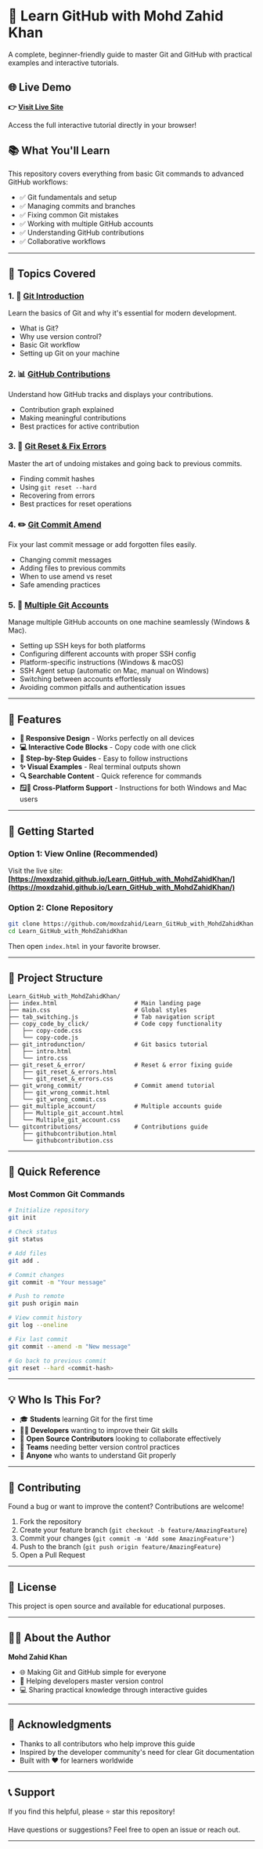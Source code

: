 # 🚀 Learn GitHub with Mohd Zahid Khan

A complete, beginner-friendly guide to master Git and GitHub with practical examples and interactive tutorials.

## 🌐 Live Demo

**👉 [Visit Live Site](https://moxdzahid.github.io/Learn_GitHub_with_MohdZahidKhan/)**

Access the full interactive tutorial directly in your browser!

## 📚 What You'll Learn

This repository covers everything from basic Git commands to advanced GitHub workflows:

- ✅ Git fundamentals and setup
- ✅ Managing commits and branches
- ✅ Fixing common Git mistakes
- ✅ Working with multiple GitHub accounts
- ✅ Understanding GitHub contributions
- ✅ Collaborative workflows

---

## 📖 Topics Covered

### 1. 🎯 [Git Introduction](./git_introdunction/)
Learn the basics of Git and why it's essential for modern development.
- What is Git?
- Why use version control?
- Basic Git workflow
- Setting up Git on your machine

### 2. 📊 [GitHub Contributions](./gitcontributions/)
Understand how GitHub tracks and displays your contributions.
- Contribution graph explained
- Making meaningful contributions
- Best practices for active contribution

### 3. 🔧 [Git Reset & Fix Errors](./git_reset_&_error/)
Master the art of undoing mistakes and going back to previous commits.
- Finding commit hashes
- Using `git reset --hard`
- Recovering from errors
- Best practices for reset operations

### 4. ✏️ [Git Commit Amend](./git_wrong_commit/)
Fix your last commit message or add forgotten files easily.
- Changing commit messages
- Adding files to previous commits
- When to use amend vs reset
- Safe amending practices

### 5. 👥 [Multiple Git Accounts](./git_multiple_account/)
Manage multiple GitHub accounts on one machine seamlessly (Windows & Mac).
- Setting up SSH keys for both platforms
- Configuring different accounts with proper SSH config
- Platform-specific instructions (Windows & macOS)
- SSH Agent setup (automatic on Mac, manual on Windows)
- Switching between accounts effortlessly
- Avoiding common pitfalls and authentication issues

---

## 🎨 Features

- **📱 Responsive Design** - Works perfectly on all devices
- **💻 Interactive Code Blocks** - Copy code with one click
- **🎯 Step-by-Step Guides** - Easy to follow instructions
- **✨ Visual Examples** - Real terminal outputs shown
- **🔍 Searchable Content** - Quick reference for commands
- **🪟🍎 Cross-Platform Support** - Instructions for both Windows and Mac users

---

## 🚀 Getting Started

### Option 1: View Online (Recommended)
Visit the live site: **[https://moxdzahid.github.io/Learn_GitHub_with_MohdZahidKhan/](https://moxdzahid.github.io/Learn_GitHub_with_MohdZahidKhan/)**

### Option 2: Clone Repository
```bash
git clone https://github.com/moxdzahid/Learn_GitHub_with_MohdZahidKhan.git
cd Learn_GitHub_with_MohdZahidKhan
```

Then open `index.html` in your favorite browser.

---

## 📂 Project Structure

```
Learn_GitHub_with_MohdZahidKhan/
├── index.html                      # Main landing page
├── main.css                        # Global styles
├── tab_switching.js                # Tab navigation script
├── copy_code_by_click/             # Code copy functionality
│   ├── copy-code.css
│   └── copy-code.js
├── git_introdunction/              # Git basics tutorial
│   ├── intro.html
│   └── intro.css
├── git_reset_&_error/              # Reset & error fixing guide
│   ├── git_reset_&_errors.html
│   └── git_reset_&_errors.css
├── git_wrong_commit/               # Commit amend tutorial
│   ├── git_wrong_commit.html
│   └── git_wrong_commit.css
├── git_multiple_account/           # Multiple accounts guide
│   ├── Multiple_git_account.html
│   └── Multiple_git_account.css
└── gitcontributions/               # Contributions guide
    ├── githubcontribution.html
    └── githubcontribution.css
```

---

## 🎯 Quick Reference

### Most Common Git Commands

```bash
# Initialize repository
git init

# Check status
git status

# Add files
git add .

# Commit changes
git commit -m "Your message"

# Push to remote
git push origin main

# View commit history
git log --oneline

# Fix last commit
git commit --amend -m "New message"

# Go back to previous commit
git reset --hard <commit-hash>
```

---

## 💡 Who Is This For?

- 🎓 **Students** learning Git for the first time
- 👨‍💻 **Developers** wanting to improve their Git skills
- 🤝 **Open Source Contributors** looking to collaborate effectively
- 👥 **Teams** needing better version control practices
- 🔧 **Anyone** who wants to understand Git properly

---

## 🤝 Contributing

Found a bug or want to improve the content? Contributions are welcome!

1. Fork the repository
2. Create your feature branch (`git checkout -b feature/AmazingFeature`)
3. Commit your changes (`git commit -m 'Add some AmazingFeature'`)
4. Push to the branch (`git push origin feature/AmazingFeature`)
5. Open a Pull Request

---

## 📝 License

This project is open source and available for educational purposes.

---

## 👨‍💻 About the Author

**Mohd Zahid Khan**
- 🌐 Making Git and GitHub simple for everyone
- 📧 Helping developers master version control
- 💻 Sharing practical knowledge through interactive guides

---

## 🙏 Acknowledgments

- Thanks to all contributors who help improve this guide
- Inspired by the developer community's need for clear Git documentation
- Built with ❤️ for learners worldwide

---

## 📞 Support

If you find this helpful, please ⭐ star this repository!

Have questions or suggestions? Feel free to open an issue or reach out.

---